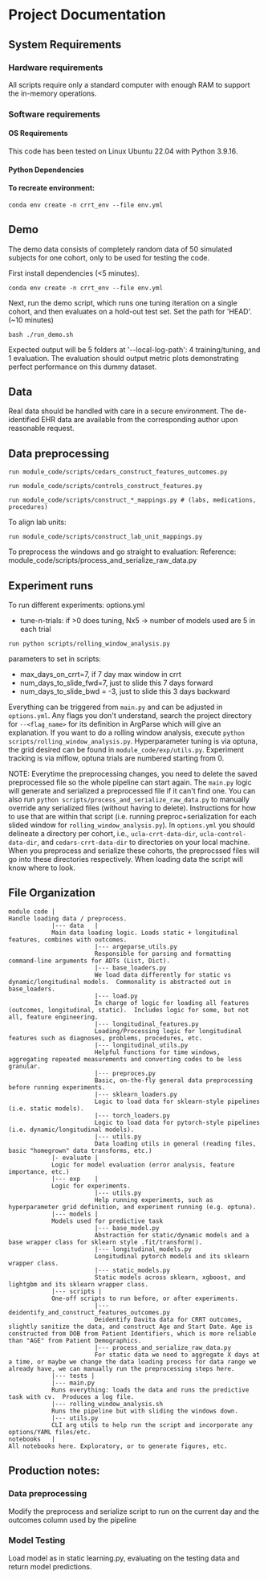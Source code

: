 # Project Documentation

## System Requirements

### Hardware requirements
All scripts require only a standard computer with enough RAM to support the in-memory operations.

### Software requirements

#### OS Requirements
This code has been tested on Linux Ubuntu 22.04 with Python 3.9.16.

#### Python Dependencies

####  To recreate environment:

```
conda env create -n crrt_env --file env.yml
```

## Demo

The demo data consists of completely random data of 50 simulated subjects for one cohort, only to be used for testing the code.

First install dependencies (<5 minutes).
```
conda env create -n crrt_env --file env.yml
```

Next, run the demo script, which runs one tuning iteration on a single cohort, and then evaluates on a hold-out test set. Set the path for 'HEAD'. (~10 minutes)
```
bash ./run_demo.sh
```

Expected output will be 5 folders at '--local-log-path': 4 training/tuning, and 1 evaluation. The evaluation should output metric plots demonstrating perfect performance on this dummy dataset.

## Data
Real data should be handled with care in a secure environment. The de-identified EHR data are available from the corresponding author upon reasonable request.

## Data preprocessing

```
run module_code/scripts/cedars_construct_features_outcomes.py
```

```
run module_code/scripts/controls_construct_features.py
```

```
run module_code/scripts/construct_*_mappings.py # (labs, medications, procedures)
```

To align lab units:
```
run module_code/scripts/construct_lab_unit_mappings.py
```

To preprocess the windows and go straight to evaluation:
Reference: module_code/scripts/process_and_serialize_raw_data.py

## Experiment runs

To run different experiments:
options.yml
- tune-n-trials: if >0 does tuning, Nx5 -> number of models used are 5 in each trial

```
run python scripts/rolling_window_analysis.py
```
parameters to set in scripts:
- max_days_on_crrt=7, if 7 day max window in crrt
- num_days_to_slide_fwd=7, just to slide this 7 days forward
- num_days_to_slide_bwd = -3, just to slide this 3 days backward

Everything can be triggered from `main.py` and can be adjusted in `options.yml`. 
Any flags you don't understand, search the project directory for `--<flag_name>` for its definition in ArgParse which will give an explanation.
If you want to do a rolling window analysis, execute `python scripts/rolling_window_analysis.py`.
Hyperparameter tuning is via optuna, the grid desired can be found in `module_code/exp/utils.py`.
Experiment tracking is via mlflow, optuna trials are numbered starting from 0.

NOTE: Everytime the preprocessing changes, you need to delete the saved preprocessed file so the whole pipeline can start again.
The `main.py` logic will generate and serialized a preprocessed file if it can't find one.
You can also run `python scripts/process_and_serialize_raw_data.py` to manually override any serialized files (without having to delete).
Instructions for how to use that are within that script (i.e. running preproc+serialization for each slided window for `rolling_window_analysis.py`).
In `options.yml` you should delineate  a directory per cohort, i.e., `ucla-crrt-data-dir`, `ucla-control-data-dir`, and `cedars-crrt-data-dir` to directories on your local machine.
When you preprocess and serialize these cohorts, the preprocssed files will go into these directories respectively.
When loading data the script will know where to look.

## File Organization
```
module code |
Handle loading data / preprocess.
            |--- data   |               
            Main data loading logic. Loads static + longitudinal features, combines with outcomes.
                        |--- argeparse_utils.py                
                        Responsible for parsing and formatting command-line arguments for ADTs (List, Dict).
                        |--- base_loaders.py                
                        We load data differently for static vs dynamic/longitudinal models.  Commonality is abstracted out in base_loaders.
                        |--- load.py                
                        In charge of logic for loading all features (outcomes, longitudinal, static).  Includes logic for some, but not all, feature engineering.
                        |--- longitudinal_features.py
                        Loading/Processing logic for longitudinal features such as diagnoses, problems, procedures, etc.
                        |--- longitudinal_utils.py
                        Helpful functions for time windows, aggregating repeated measurements and converting codes to be less granular.
                        |--- preproces.py
                        Basic, on-the-fly general data preprocessing before running experiments.
                        |--- sklearn_loaders.py
                        Logic to load data for sklearn-style pipelines (i.e. static models).
                        |--- torch_loaders.py
                        Logic to load data for pytorch-style pipelines (i.e. dynamic/longitudinal models).
                        |--- utils.py
                        Data loading utils in general (reading files, basic "homegrown" data transforms, etc.)
            |- evaluate |
            Logic for model evaluation (error analysis, feature importance, etc.)
            |--- exp    |
            Logic for experiments.
                        |--- utils.py
                        Help running experiments, such as hyperparameter grid definition, and experiment running (e.g. optuna).
            |--- models |
            Models used for predictive task
                        |--- base_model.py
                        Abstraction for static/dynamic models and a base wrapper class for sklearn style .fit/transform().
                        |--- longitudinal_models.py
                        Longitudinal pytorch models and its sklearn wrapper class.
                        |--- static_models.py
                        Static models across sklearn, xgboost, and lightgbm and its sklearn wrapper class.
            |--- scripts |
            One-off scripts to run before, or after experiments.
                        |--- deidentify_and_construct_features_outcomes.py
                        Deidentify Davita data for CRRT outcomes, slightly sanitize the data, and construct Age and Start Date. Age is constructed from DOB from Patient Identifiers, which is more reliable than "AGE" from Patient Demographics.
                        |--- process_and_serialize_raw_data.py
                        For static data we need to aggregate X days at a time, or maybe we change the data loading process for data range we already have, we can manually run the preprocessing steps here.
            |--- tests |
            |--- main.py
            Runs everything: loads the data and runs the predictive task with cv.  Produces a log file.
            |--- rolling_window_analysis.sh
            Runs the pipeline but with sliding the windows down.
            |--- utils.py
            CLI arg utils to help run the script and incorporate any options/YAML files/etc.
notebooks   |
All notebooks here. Exploratory, or to generate figures, etc.
```

## Production notes:

### Data preprocessing

Modify the preprocess and serialize script to run on the current day and the outcomes column used by the pipeline

### Model Testing

Load model as in static learning.py, evaluating on the testing data and return model predictions.